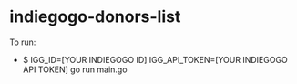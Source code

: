 # indiegogo-donors-list

To run:
* $ IGG_ID=[YOUR INDIEGOGO ID] IGG_API_TOKEN=[YOUR INDIEGOGO API TOKEN] go run main.go
